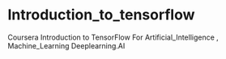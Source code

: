 # Introduction_to_tensorflow
Coursera Introduction to TensorFlow For Artificial_Intelligence , Machine_Learning Deeplearning.AI
